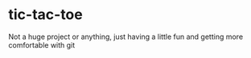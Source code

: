 # tic-tac-toe

Not a huge project or anything, just having a little fun and getting more comfortable with git
